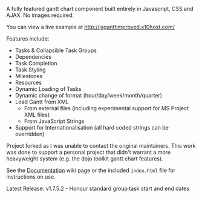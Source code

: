 A fully featured gantt chart component built entirely in Javascript, CSS and AJAX. No images required.

You can view a live example at http://jsganttimproved.x10host.com/

Features include:
  * Tasks & Collapsible Task Groups
  * Dependencies
  * Task Completion
  * Task Styling
  * Milestones
  * Resources
  * Dynamic Loading of Tasks
  * Dynamic change of format (hour/day/week/month/quarter)
  * Load Gantt from XML
    * From external files (including experimental support for MS Project XML files)
    * From JavaScript Strings
  * Support for Internationalisation (all hard coded strings can be overridden)

Project forked as I was unable to contact the original maintainers.  This work was done to support a personal project that didn't warrant a more heavyweight system (e.g. the dojo toolkit gantt chart features).

See the [Documentation](https://github.com/jsGanttImproved/jsgantt-improved/wiki/Documentation) wiki page or the included ``index.html`` file for instructions on use.

Latest Release: v1.7.5.2 - Honour standard group task start and end dates
